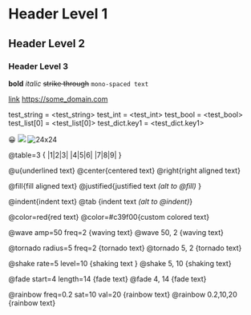 # Header Level 1
## Header Level 2
### Header Level 3

**bold**
*italic*
~~strike through~~
`mono-spaced text`

[link](https://some_domain.com)
https://some_domain.com

test_string = <test_string>
test_int = <test_int>
test_bool = <test_bool>
test_list[0] = <test_list[0]>
test_dict.key1 = <test_dict.key1>

:grinning:
![](res://icon.png)
![24x24](res://icon.png)

@table=3 {
|1|2|3|
|4|5|6|
|7|8|9|
}

@u{underlined text}
@center{centered text}
@right{right aligned text}

@fill{fill aligned text}
@justified{justified text *(alt to @fill)* }

@indent{indent text}
@tab {indent text *(alt to @indent)*}

@color=red{red text}
@color=#c39f00{custom colored text}

@wave amp=50 freq=2 {waving text}
@wave 50, 2 {waving text}

@tornado radius=5 freq=2 {tornado text}
@tornado 5, 2 {tornado text}

@shake rate=5 level=10 {shaking text }
@shake 5, 10 {shaking text}

@fade start=4 length=14 {fade text}
@fade 4, 14 {fade text}

@rainbow freq=0.2 sat=10 val=20 {rainbow text}
@rainbow 0.2,10,20 {rainbow text}


